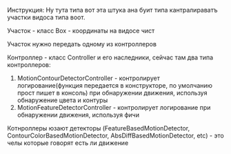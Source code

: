 Инструкция:
Ну тута типа вот эта штука ана буит типа кантралираватъ участки видоса типа воот.

Участок - класс Box - координаты на видосе чист

Участок нужно передать одному из контроллеров

Контроллер - класс Controller и его наследники, сейчас там два типа контроллеров:
  1) MotionContourDetectorController - контролирует логирование(функция передается в конструкторе, по умолчанию прост пишет в консоль) при обнаружении движения, используя обнаружение цвета и контуры
  2) MotionFeatureDetectorController - контролирует логирование при обнаружении движения, используя фичи  

Котнроллеры юзают детекторы (FeatureBasedMotionDetector, ContourColorBasedMotionDetector, AbsDiffBasedMotionDetector, etc) - это челы которые говорят есть ли движение

